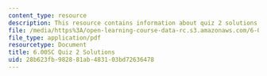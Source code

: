 ```yaml
---
content_type: resource
description: This resource contains information about quiz 2 solutions.
file: /media/https%3A/open-learning-course-data-rc.s3.amazonaws.com/6-00sc-introduction-to-computer-science-and-programming-spring-2011/28b623fb982881ab483103bd72636478_MIT6_00SCS11_q2_soln.pdf
file_type: application/pdf
resourcetype: Document
title: 6.00SC Quiz 2 Solutions
uid: 28b623fb-9828-81ab-4831-03bd72636478
---
```

